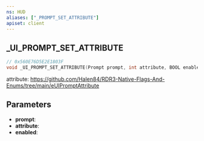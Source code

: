 ```yaml
---
ns: HUD
aliases: ["_PROMPT_SET_ATTRIBUTE"]
apiset: client
---
```

## _UI_PROMPT_SET_ATTRIBUTE

```c
// 0x560E76D5E2E1803F
void _UI_PROMPT_SET_ATTRIBUTE(Prompt prompt, int attribute, BOOL enabled);
```

attribute: https://github.com/Halen84/RDR3-Native-Flags-And-Enums/tree/main/eUIPromptAttribute

## Parameters
* **prompt**:
* **attribute**:
* **enabled**:
